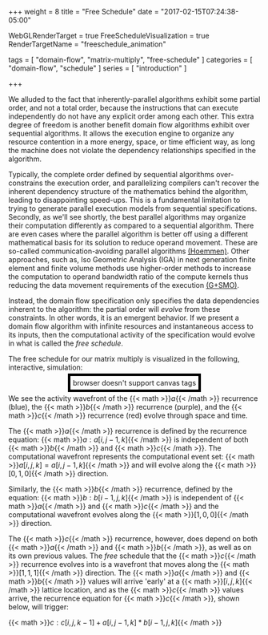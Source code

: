 +++
weight = 8
title = "Free Schedule"
date = "2017-02-15T07:24:38-05:00"

WebGLRenderTarget = true
FreeScheduleVisualization = true
RenderTargetName = "freeschedule_animation"

tags = [ "domain-flow", "matrix-multiply", "free-schedule" ]
categories = [ "domain-flow", "schedule" ]
series = [ "introduction" ]

+++
<style>
#c {
    float: bottom;
    padding: 5px;
    width: 800px;
    height: 600px;
}
</style>

We alluded to the fact that inherently-parallel algorithms exhibit some partial order, and not a total order,
because the instructions that can execute independently do not have any explicit order among each other.
This extra degree of freedom is another benefit domain flow algorithms exhibit over sequential algorithms.
It allows the execution engine to organize any resource contention in a more energy, space, or time efficient way,
as long the machine does not violate the dependency	relationships specified in the algorithm.

Typically, the complete order defined by sequential algorithms over-constrains the execution order, and
parallelizing compilers can't recover the inherent dependency structure of the mathematics behind the algorithm,
leading to disappointing speed-ups. This is a fundamental limitation to trying to generate parallel
execution models from sequential specifications. Secondly, as we'll see shortly, the best parallel algorithms
may organize their computation differently as compared to a sequential algorithm. There are even cases where
the parallel algorithm is better off using a different mathematical basis for its solution to reduce operand
movement. These are so-called communication-avoiding parallel algorithms [(Hoemmen)](https://www2.eecs.berkeley.edu/Pubs/TechRpts/2010/EECS-2010-37.pdf).
Other approaches, such as, Iso Geometric Analysis (IGA) in next generation finite element and finite volume methods
use higher-order methods to increase the computation to operand bandwidth ratio of the compute kernels thus
reducing the data movement requirements of the execution [(G+SMO)](https://github.com/gismo/gismo/wiki/About--G-Smo).

Instead, the domain flow specification only specifies the data dependencies inherent to the algorithm: 
the partial order will _*evolve*_ from these constraints. In other words, it is an emergent behavior.
If we present a domain flow algorithm with infinite resources and instantaneous access to its inputs, 
then the computational activity of the specification would evolve in what is called the _free schedule_.

The free schedule for our matrix multiply is visualized in the following, interactive, simulation:

<div id="freeschedule_animation"  style="text-align:center">
    <canvas id="c" style="border:5px solid #000;">browser doesn't support canvas tags</canvas>
</div>

We see the activity wavefront of the {{< math >}}$a${{< /math >}} recurrence (blue), the 
{{< math >}}$b${{< /math >}} recurrence (purple), and the {{< math >}}$c${{< /math >}} recurrence (red) 
evolve through space and time.

The {{< math >}}$a${{< /math >}} recurrence is defined by the recurrence equation: 
{{< math >}}$a: a[i,j-1,k]${{< /math >}} 
is independent of both {{< math >}}$b${{< /math >}} and {{< math >}}$c${{< /math >}}. The computational 
wavefront represents the computational event set: {{< math >}}$a[i,j,k] = a[i,j-1,k]${{< /math >}}
and will evolve along the {{< math >}}$[0,1,0]${{< /math >}} direction.

Similarly, the {{< math >}}$b${{< /math >}} recurrence, defined by the equation: 
{{< math >}}$b: b[i-1,j,k]${{< /math >}} 
is independent of {{< math >}}$a${{< /math >}} and {{< math >}}$c${{< /math >}} and the
computational wavefront evolves along the {{< math >}}$[1,0,0]${{< /math >}} direction.

The {{< math >}}$c${{< /math >}} recurrence, however, does depend on both {{< math >}}$a${{< /math >}} and
{{< math >}}$b${{< /math >}}, as well as on its own previous values. The _free_ schedule
that the {{< math >}}$c${{< /math >}} recurrence evolves into is a wavefront that moves along the 
{{< math >}}$[1,1,1]${{< /math >}} direction. The {{< math >}}$a${{< /math >}} and {{< math >}}$b${{< /math >}} values
will arrive 'early' at a {{< math >}}$[i,j,k]${{< /math >}} lattice location, and as the {{< math >}}$c${{< /math >}} values arrive, 
the recurrence equation for {{< math >}}$c${{< /math >}}, shown below, will trigger: 

{{< math >}}$c: c[i,j,k-1] + a[i,j-1,k] * b[i-1, j, k]${{< /math >}}



